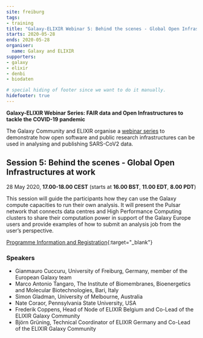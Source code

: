 ```yaml
---
site: freiburg
tags:
- training
title: "Galaxy-ELIXIR Webinar 5: Behind the scenes - Global Open Infrastructures at work"
starts: 2020-05-28
ends: 2020-05-28
organiser:
  name: Galaxy and ELIXIR
supporters:
- galaxy
- elixir
- denbi
- biodaten

# special hiding of footer since we want to do it manually.
hidefooter: true
---
```


**Galaxy-ELIXIR Webinar Series: FAIR data and Open Infrastructures to tackle the COVID-19 pandemic**

The Galaxy Community and ELIXIR organise a [webinar series](https://elixir-europe.org/events/webinar-galaxy-elixir-covid19) to demonstrate how open software and public research infrastructures can be used in analysing and publishing SARS-CoV2 data.

## Session 5: Behind the scenes - Global Open Infrastructures at work 

28 May 2020, **17.00-18.00 CEST** (starts at **16.00 BST**, **11.00 EDT**, **8.00 PDT**)

This session will guide the participants how they can use the Galaxy compute capacities to run their own analysis. It will present the Pulsar network that connects data centres and High Performance Computing clusters to share their computation power in support of the Galaxy Europe users and provide examples of how to submit an analysis job from the user’s perspective.


[Programme Information and Registration](https://elixir-europe.org/events/webinar-galaxy-elixir-covid19){:target="_blank"}

### Speakers

- Gianmauro Cuccuru, University of Freiburg, Germany, member of the European Galaxy team
- Marco Antonio Tangaro, The Institute of Biomembranes, Bioenergetics and Molecular Biotechnologies, Bari, Italy
- Simon Gladman, University of Melbourne, Australia
- Nate Coraor, Pennsylvania State University, USA
- Frederik Coppens,  Head of Node of ELIXIR Belgium and Co-Lead of the ELIXIR Galaxy Community
- Björn Grüning, Technical Coordinator of ELIXIR Germany and Co-Lead of the ELIXIR Galaxy Community
